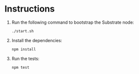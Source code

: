 # Instructions

1. Run the following command to bootstrap the Substrate node:
   ```bash
   ./start.sh
   ```

2. Install the dependencies:
   ```bash
   npm install
   ```

3. Run the tests:
   ```bash
   npm test
   ```
